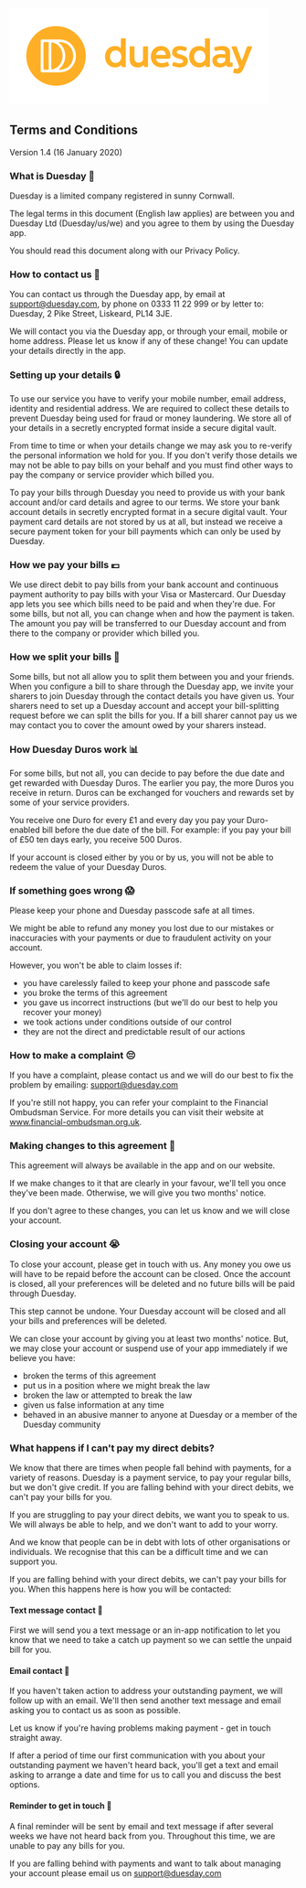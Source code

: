 [![Duesday logo](assets/img/logo-duesday-full-colour@2x.png)](http://duesday.com/)

## Terms and Conditions

Version 1.4 (16 January 2020)
### What is Duesday 🤔

Duesday is a limited company registered in sunny Cornwall.

The legal terms in this document (English law applies) are between you and Duesday Ltd (Duesday/us/we) and you agree to them by using the Duesday app.

You should read this document along with our Privacy Policy.
### How to contact us 💬

You can contact us through the Duesday app, by email at support@duesday.com, by phone on 0333 11 22 999 or by letter to: Duesday, 2 Pike Street, Liskeard, PL14 3JE.

We will contact you via the Duesday app, or through your email, mobile or home address. Please let us know if any of these change! You can update your details directly in the app.
### Setting up your details 🔒

To use our service you have to verify your mobile number, email address, identity and residential address. We are required to collect these details to prevent Duesday being used for fraud or money laundering. We store all of your details in a secretly encrypted format inside a secure digital vault.

From time to time or when your details change we may ask you to re-verify the personal information we hold for you. If you don't verify those details we may not be able to pay bills on your behalf and you must find other ways to pay the company or service provider which billed you. 

To pay your bills through Duesday you need to provide us with your bank account and/or card details and agree to our terms. We store your bank account details in secretly encrypted format in a secure digital vault. Your payment card details are not stored by us at all, but instead we receive a secure payment token for your bill payments which can only be used by Duesday.
### How we pay your bills 💷

We use direct debit to pay bills from your bank account and continuous payment authority to pay bills with your Visa or Mastercard. Our Duesday app lets you see which bills need to be paid and when they're due. For some bills, but not all, you can change when and how the payment is taken. The amount you pay will be transferred to our Duesday account and from there to the company or provider which billed you. 
### How we split your bills 🤝

Some bills, but not all allow you to split them between you and your friends. When you configure a bill to share through the Duesday app, we invite your sharers to join Duesday through the contact details you have given us. Your sharers need to set up a Duesday account and accept your bill-splitting request before we can split the bills for you. If a bill sharer cannot pay us we may contact you to cover the amount owed by your sharers instead.
### How Duesday Duros work 📊

For some bills, but not all, you can decide to pay before the due date and get rewarded with Duesday Duros. The earlier you pay, the more Duros you receive in return. Duros can be exchanged for vouchers and rewards set by some of your service providers.

You receive one Duro for every £1 and every day you pay your Duro-enabled bill before the due date of the bill. For example: if you pay your bill of £50 ten days early, you receive 500 Duros.

If your account is closed either by you or by us, you will not be able to redeem the value of your Duesday Duros.
### If something goes wrong 😱

Please keep your phone and Duesday passcode safe at all times.

We might be able to refund any money you lost due to our mistakes or inaccuracies with your payments or due to fraudulent activity on your account.

However, you won't be able to claim losses if:

- you have carelessly failed to keep your phone and passcode safe
- you broke the terms of this agreement
- you gave us incorrect instructions (but we'll do our best to help you recover your money)
- we took actions under conditions outside of our control
- they are not the direct and predictable result of our actions

### How to make a complaint 😔

If you have a complaint, please contact us and we will do our best to fix the problem  by emailing: support@duesday.com

If you're still not happy, you can refer your complaint to the Financial Ombudsman Service. For more details you can visit their website at www.financial-ombudsman.org.uk.
### Making changes to this agreement 📝

This agreement will always be available in the app and on our website.

If we make changes to it that are clearly in your favour, we'll tell you once they've been made. Otherwise, we will give you two months' notice.

If you don't agree to these changes, you can let us know and we will close your account. 
### Closing your account 😭

To close your account, please get in touch with us. Any money you owe us will have to be repaid before the account can be closed. Once the account is closed, all your preferences will be deleted and no future bills will be paid through Duesday.

This step cannot be undone. Your Duesday account will be closed and all your bills and preferences will be deleted.

We can close your account by giving you at least two months' notice. But, we may close your account or suspend use of your app immediately if we believe you have:

- broken the terms of this agreement
- put us in a position where we might break the law
- broken the law or attempted to break the law
- given us false information at any time
- behaved in an abusive manner to anyone at Duesday or a member of the Duesday community

### What happens if I can't pay my direct debits?

We know that there are times when people fall behind with payments, for a variety of reasons. Duesday is a payment service, to pay your regular bills, but we don't give credit. If you are falling behind with your direct debits, we can't pay your bills for you.

If you are struggling to pay your direct debits, we want you to speak to us. We will always be able to help, and we don't want to add to your worry.

And we know that people can be in debt with lots of other organisations or individuals. We recognise that this can be a difficult time and we can support you.

If you are falling behind with your direct debits, we can't pay your bills for you. When this happens here is how you will be contacted:
#### Text message contact 📩

First we will send you a text message or an in-app notification to let you know that we need to take a catch up payment so we can settle the unpaid bill for you.
#### Email contact 📩

If you haven't taken action to address your outstanding payment, we will follow up with an email. We'll then send another text message and email asking you to contact us as soon as possible.

Let us know if you're having problems making payment - get in touch straight away.

If after a period of time our first communication with you about your outstanding payment we haven't heard back, you'll get a text and email asking to arrange a date and time for us to call you and discuss the best options.
#### Reminder to get in touch 📆

A final reminder will be sent by email and text message if after several weeks we have not heard back from you. Throughout this time, we are unable to pay any bills for you.

If you are falling behind with payments and want to talk about managing your account please email us on support@duesday.com
